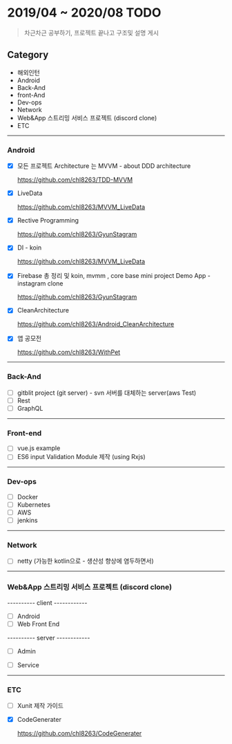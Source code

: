 # 2019/04 ~ 2020/08 TODO
> 차근차근 공부하기, 프로젝트 끝나고 구조및 설명 게시
## Category 

* 해외인턴
* Android
* Back-And
* front-And
* Dev-ops
* Network
* Web&App 스트리밍 서비스 프로젝트 (discord clone)
* ETC

<hr/>

### Android
- [x] 모든 프로젝트 Architecture 는 MVVM - about DDD architecture

    <https://github.com/chl8263/TDD-MVVM>

- [x] LiveData

    <https://github.com/chl8263/MVVM_LiveData>

- [x] Rective Programming

    <https://github.com/chl8263/GyunStagram>

- [x] DI - koin

    <https://github.com/chl8263/MVVM_LiveData>


- [x] Firebase 총 정리 및 koin, mvmm , core base mini project Demo App - instagram clone

    <https://github.com/chl8263/GyunStagram>

- [x] CleanArchitecture

    <https://github.com/chl8263/Android_CleanArchitecture>

- [x] 앱 공모전

    <https://github.com/chl8263/WithPet>

<hr/>

### Back-And    
- [ ] gitblit project (git server) - svn 서버를 대체하는 server(aws Test)
- [ ] Rest
- [ ] GraphQL

<hr/>

### Front-end
- [ ] vue.js example
- [ ] ES6 input Validation Module 제작  (using Rxjs)

<hr/>

### Dev-ops
- [ ] Docker
- [ ] Kubernetes
- [ ] AWS
- [ ] jenkins

<hr/>

### Network
- [ ] netty (가능한 kotlin으로 - 생산성 향상에 염두하면서)

<hr/>

### Web&App 스트리밍 서비스 프로젝트 (discord clone)
---------- client ------------
- [ ] Android
- [ ] Web Front End <br>

---------- server ------------<br>
- [ ] Admin
- [ ] Service


<hr/>

### ETC
- [ ] Xunit 제작 가이드
- [x] CodeGenerater
    
   <https://github.com/chl8263/CodeGenerater>
